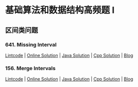 # 基础算法和数据结构高频题 I

## 区间类问题

### 641. Missing Interval

[Lintcode](http://lintcode.com/en/problem/missing-interval/) 
| [Online Solution](http://jiuzhang.com/solutions/missing-interval/)
| [Java Solution](641.missing-interval.java) 
| [Cpp Solution](641.missing-interval.cpp)
| [Blog](http://blog.liuk.ai/641-missing-interval/)

   
### 156. Merge Intervals

[Lintcode](http://lintcode.com/en/problem/merge-intervals/) 
| [Online Solution](http://jiuzhang.com/solutions/merge-intervals/)
| [Java Solution](156.merge-intervals.java) 
| [Cpp Solution](156.merge-intervals.cpp)
| [Blog](http://blog.liuk.ai/156-merge-intervals/)


    